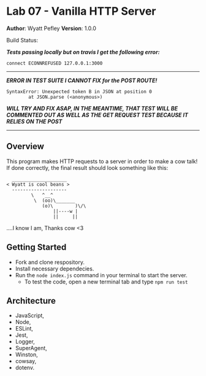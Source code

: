 # Lab 07 - Vanilla HTTP Server
**Author**: Wyatt Pefley
**Version**: 1.0.0 

Build Status:

***Tests passing locally but on travis I get the following error:***
```
connect ECONNREFUSED 127.0.0.1:3000
```
___
***ERROR IN TEST SUITE I CANNOT FIX for the POST ROUTE!***
```
SyntaxError: Unexpected token B in JSON at position 0
        at JSON.parse (<anonymous>)
```
***WILL TRY AND FIX ASAP, IN THE MEANTIME, THAT TEST WILL BE COMMENTED OUT AS WELL AS THE GET REQUEST TEST BECAUSE IT RELIES ON THE POST***
___
## Overview
This program makes HTTP requests to a server in order to make a cow talk!
If done correctly, the final result should look something like this:
```
  ____________________
< Wyatt is cool beans >
  --------------------
         \   ^__^ 
          \  (oo)\_______
             (o)\        )\/\
                 ||----w |
                 ||     ||
```
....I know I am, Thanks cow <3

## Getting Started
- Fork and clone respository. 
- Install necessary dependecies. 
- Run the ```node index.js``` command in your terminal to start the server.
  - To test the code, open a new terminal tab and type ```npm run test``` 

## Architecture
- JavaScript, 
- Node,
- ESLint,
- Jest,
- Logger, 
- SuperAgent, 
- Winston, 
- cowsay,
- dotenv.
